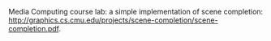 Media Computing course lab: a simple implementation of scene completion: http://graphics.cs.cmu.edu/projects/scene-completion/scene-completion.pdf.
